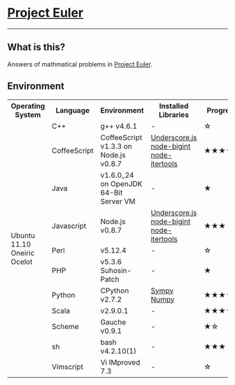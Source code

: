 # [Project Euler](http://projecteuler.net)

---
## What is this?
Answers of mathmatical problems in [Project Euler](http://projecteuler.net).

## Environment
<table>
  <tr>
    <th>Operating System</th>
    <th>Language</th>
    <th>Environment</th>
    <th>Installed Libraries</th>
    <th>Progress</th>
  </tr>
  <tr>
    <td rowspan="11">Ubuntu 11.10<br>Oneiric Ocelot</td>
    <td>C++</td>
    <td>g++ v4.6.1</td>
    <td>-</td>
    <td>☆</td>
  </tr>
  <tr>
    <td>CoffeeScript</td>
    <td>CoffeeScript v1.3.3 on Node.js v0.8.7</td>
    <td>
        <a href="http://underscorejs.org">Underscore.js</a><br>
        <a href="http://github.com/substack/node-bigint">node-bigint</a><br>
        <a href="https://github.com/thegoleffect/node-itertools">node-itertools</a>
    </td>
    <td>★★★★☆</td>
  </tr>
  <tr>
    <td>Java</td>
    <td>v1.6.0_24 on OpenJDK 64-Bit Server VM</td>
    <td>-</td>
    <td>★</td>
  </tr>
  <tr>
    <td>Javascript</td>
    <td>Node.js v0.8.7</td>
    <td>
        <a href="http://underscorejs.org">Underscore.js</a><br>
        <a href="http://github.com/substack/node-bigint">node-bigint</a><br>
        <a href="https://github.com/thegoleffect/node-itertools">node-itertools</a>
    </td>
    <td>★★★</td>
  </tr>
  <tr>
    <td>Perl</td>
    <td>v5.12.4</td>
    <td>-</td>
    <td>☆</td>
  </tr>
  <tr>
    <td>PHP</td>
    <td>v5.3.6 Suhosin-Patch</td>
    <td>-</td>
    <td>★</td>
  </tr>
  <tr>
    <td>Python</td>
    <td>CPython v2.7.2</td>
    <td>
        <a href="http://sympy.org">Sympy</a><br>
        <a href="http://numpy.scipy.org">Numpy</a>
    </td>
    <td>★★★★☆</td>
  </tr>
  <tr>
    <td>Scala</td>
    <td>v2.9.0.1</td>
    <td>-</td>
    <td>★★★★☆</td>
  </tr>
  <tr>
    <td>Scheme</td>
    <td>Gauche v0.9.1</td>
    <td>-</td>
    <td>★☆</td>
  </tr>
  <tr>
    <td>sh</td>
    <td>bash v4.2.10(1)</td>
    <td>-</td>
    <td>★★★</td>
  </tr>
  <tr>
    <td>Vimscript</td>
    <td>Vi IMproved 7.3</td>
    <td>-</td>
    <td>☆</td>
  </tr>
</table>
